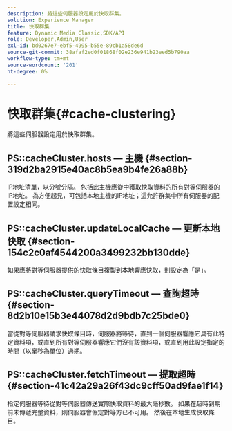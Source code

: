 ```yaml
---
description: 將這些伺服器設定用於快取群集。
solution: Experience Manager
title: 快取群集
feature: Dynamic Media Classic,SDK/API
role: Developer,Admin,User
exl-id: bd0267e7-ebf5-4995-b55e-89cb1a58de6d
source-git-commit: 38afaf2ed0f01868f02e236e941b23eed5b790aa
workflow-type: tm+mt
source-wordcount: '201'
ht-degree: 0%

---
```


# 快取群集{#cache-clustering}

將這些伺服器設定用於快取群集。

## PS::cacheCluster.hosts — 主機 {#section-319d2ba2915e40ac8b5ea9b4fe26a88b}

IP地址清單，以分號分隔。 包括此主機應從中獲取快取資料的所有對等伺服器的IP地址。 為方便起見，可包括本地主機的IP地址；這允許群集中所有伺服器的配置設定相同。

## PS::cacheCluster.updateLocalCache — 更新本地快取 {#section-154c2c0af4544200a3499232bb130dde}

如果應將對等伺服器提供的快取條目複製到本地響應快取，則設定為「是」。

## PS::cacheCluster.queryTimeout — 查詢超時 {#section-8d2b10e15b3e44078d2d9bdb7c25bde0}

當從對等伺服器請求快取條目時，伺服器將等待，直到一個伺服器響應它具有此特定資料項，或直到所有對等伺服器響應它們沒有該資料項，或直到用此設定指定的時間（以毫秒為單位）過期。

## PS::cacheCluster.fetchTimeout — 提取超時 {#section-41c42a29a26f43dc9cff50ad9fae1f14}

指定伺服器等待從對等伺服器傳送實際快取資料的最大毫秒數。 如果在超時到期前未傳遞完整資料，則伺服器會假定對等方已不可用。 然後在本地生成快取條目。
